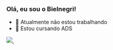 ### Olá, eu sou o Bielnegri!

- 🔭 Atualmente não estou trabalhando
- 🌱 Estou cursando ADS 
<div>
  
  <a href="https://github.com/Bielnegri">
  <img src="https://github-readme-stats.vercel.app/api?username=bielnegri&show_icons=true&theme=merko&locale=pt-br">
  <img src="">
</div>
